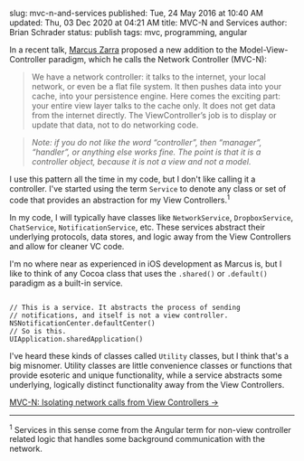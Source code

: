 slug: mvc-n-and-services
published: Tue, 24 May 2016 at 10:40 AM
updated: Thu, 03 Dec 2020 at 04:21 AM
title: MVC-N and Services
author: Brian Schrader
status: publish
tags: mvc, programming, angular

In a recent talk, [Marcus Zarra][1] proposed a new addition to the
Model-View-Controller paradigm, which he calls the Network Controller (MVC-N):

> We have a network controller: it talks to the internet, your local network,
> or even be a flat file system. It then pushes data into your cache, into your
> persistence engine. Here comes the exciting part: your entire view layer
> talks to the cache only. It does not get data from the internet directly. The
> ViewController’s job is to display or update that data, not to do networking
> code.

> *Note: if you do not like the word “controller”, then “manager”, “handler”, or anything else works fine. The point is that it is a controller object, because it is not a view and not a model.*

I use this pattern all the time in my code, but I don't like calling it a
controller. I've started using the term `Service` to denote any class or set of
code that provides an abstraction for my View Controllers.<sup>1</sup> 

In my code, I will typically have classes like `NetworkService`,
`DropboxService`, `ChatService`, `NotificationService`, etc. These services abstract their underlying protocols, data stores, and logic away from the View Controllers and allow for cleaner VC code.

I'm no where near as experienced in iOS development as Marcus is, but I like to
think of any Cocoa class that uses the `.shared()` or `.default()` paradigm as a built-in service.

<pre><code class="c">
// This is a service. It abstracts the process of sending 
// notifications, and itself is not a view controller.
NSNotificationCenter.defaultCenter()
// So is this.
UIApplication.sharedApplication()
</code></pre>

I've heard these kinds of classes called `Utility` classes, but I think that's
a big misnomer. Utility classes are little convenience
classes or functions that provide esoteric and unique functionality, while a
service abstracts some underlying, logically distinct functionality away from the View Controllers.

[MVC-N: Isolating network calls from View Controllers &#8594;][1]

--------

<div class="footnote">
<sup>1</sup> Services in this sense come from the Angular term for non-view
controller related logic that handles some background communication with the
network.
</div>


[1]: https://realm.io/news/slug-marcus-zarra-exploring-mvcn-swift/

<link rel="stylesheet"
href="http://yandex.st/highlightjs/8.0/styles/default.min.css">
<script src="http://yandex.st/highlightjs/8.0/highlight.min.js"></script>
<script>hljs.initHighlightingOnLoad();</script>

